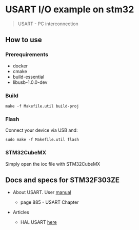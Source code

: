 # USART I/O example on stm32
> USART - PC interconnection

## How to use 

### Prerequirements

- docker
- cmake 
- build-essential
- libusb-1.0.0-dev

### Build 

```
make -f Makefile.util build-proj
```

### Flash
Connect your device via USB and:
```
sudo make -f Makefile.util flash
```

### STM32CubeMX

Simply open the ioc file with STM32CubeMX

## Docs and specs for STM32F303ZE

- About USART. User [manual](https://www.st.com/content/ccc/resource/technical/document/reference_manual/4a/19/6e/18/9d/92/43/32/DM00043574.pdf/files/DM00043574.pdf/jcr:content/translations/en.DM00043574.pdf)
    - page 885 - USART Chapter

- Articles
    - HAL USART [here](https://visualgdb.com/tutorials/arm/stm32/uart/)
